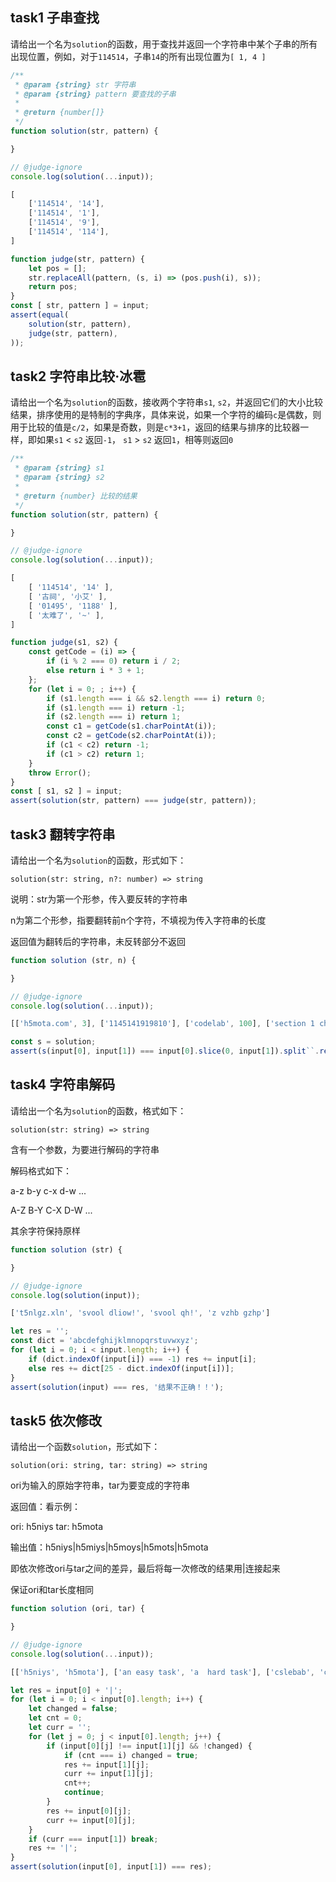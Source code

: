 ## task1 子串查找

请给出一个名为`solution`的函数，用于查找并返回一个字符串中某个子串的所有出现位置，例如，对于`114514`，子串`14`的所有出现位置为`[ 1, 4 ]`

```js init
/**
 * @param {string} str 字符串
 * @param {string} pattern 要查找的子串
 *
 * @return {number[]}
 */
function solution(str, pattern) {

}

// @judge-ignore
console.log(solution(...input));
```

```js input
[
    ['114514', '14'],
    ['114514', '1'],
    ['114514', '9'],
    ['114514', '114'],
]
```

```js judger
function judge(str, pattern) {
    let pos = [];
    str.replaceAll(pattern, (s, i) => (pos.push(i), s));
    return pos;
}
const [ str, pattern ] = input;
assert(equal(
    solution(str, pattern),
    judge(str, pattern),
));
```

## task2 字符串比较·冰雹

请给出一个名为`solution`的函数，接收两个字符串`s1`, `s2`，并返回它们的大小比较结果，排序使用的是特制的字典序，具体来说，如果一个字符的编码`c`是偶数，则用于比较的值是`c/2`，如果是奇数，则是`c*3+1`，返回的结果与排序的比较器一样，即如果`s1` < `s2` 返回`-1`， `s1` > `s2` 返回`1`，相等则返回`0`

```js init
/**
 * @param {string} s1
 * @param {string} s2
 *
 * @return {number} 比较的结果
 */
function solution(str, pattern) {

}

// @judge-ignore
console.log(solution(...input));
```

```js input
[
    [ '114514', '14' ],
    [ '古祠', '小艾' ],
    [ '01495', '1188' ],
    [ '太难了', '~' ],
]
```

```js judger
function judge(s1, s2) {
    const getCode = (i) => {
        if (i % 2 === 0) return i / 2;
        else return i * 3 + 1;
    };
    for (let i = 0; ; i++) {
        if (s1.length === i && s2.length === i) return 0;
        if (s1.length === i) return -1;
        if (s2.length === i) return 1;
        const c1 = getCode(s1.charPointAt(i));
        const c2 = getCode(s2.charPointAt(i));
        if (c1 < c2) return -1;
        if (c1 > c2) return 1;
    }
    throw Error();
}
const [ s1, s2 ] = input;
assert(solution(str, pattern) === judge(str, pattern));
```

## task3 翻转字符串

请给出一个名为`solution`的函数，形式如下：

`solution(str: string, n?: number) => string`

说明：str为第一个形参，传入要反转的字符串

n为第二个形参，指要翻转前n个字符，不填视为传入字符串的长度

返回值为翻转后的字符串，未反转部分不返回

```js init
function solution (str, n) {

}

// @judge-ignore
console.log(solution(...input));
```

```js input
[['h5mota.com', 3], ['1145141919810'], ['codelab', 100], ['section 1 chapter 2 lesson 1', 12]]
```

```js judger
const s = solution;
assert(s(input[0], input[1]) === input[0].slice(0, input[1]).split``.reverse().join``, '结果不正确！！');
```

## task4 字符串解码

请给出一个名为`solution`的函数，格式如下：

`solution(str: string) => string`

含有一个参数，为要进行解码的字符串

解码格式如下：

a-z b-y c-x d-w ...

A-Z B-Y C-X D-W ...

其余字符保持原样

```js init
function solution (str) {

}

// @judge-ignore
console.log(solution(input));
```

```js input
['t5nlgz.xln', 'svool dliow!', 'svool qh!', 'z vzhb gzhp']
```

```js judger
let res = '';
const dict = 'abcdefghijklmnopqrstuvwxyz';
for (let i = 0; i < input.length; i++) {
    if (dict.indexOf(input[i]) === -1) res += input[i];
    else res += dict[25 - dict.indexOf(input[i])];
}
assert(solution(input) === res, '结果不正确！！');
```

## task5 依次修改

请给出一个函数`solution`，形式如下：

`solution(ori: string, tar: string) => string`

ori为输入的原始字符串，tar为要变成的字符串

返回值：看示例：

ori: h5niys  tar: h5mota

输出值：h5niys|h5miys|h5moys|h5mots|h5mota

即依次修改ori与tar之间的差异，最后将每一次修改的结果用|连接起来

保证ori和tar长度相同

```js init
function solution (ori, tar) {

}

// @judge-ignore
console.log(solution(...input));
```

```js input
[['h5niys', 'h5mota'], ['an easy task', 'a  hard task'], ['cslebab', 'codelab'], ['species', 'special']]
```

```js judger
let res = input[0] + '|';
for (let i = 0; i < input[0].length; i++) {
    let changed = false;
    let cnt = 0;
    let curr = '';
    for (let j = 0; j < input[0].length; j++) {
        if (input[0][j] !== input[1][j] && !changed) {
            if (cnt === i) changed = true;
            res += input[1][j];
            curr += input[1][j];
            cnt++;
            continue;
        }
        res += input[0][j];
        curr += input[0][j];
    }
    if (curr === input[1]) break;
    res += '|';
}
assert(solution(input[0], input[1]) === res);
```
